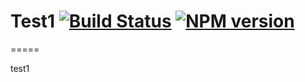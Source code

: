 # Test1 [![Build Status](https://secure.travis-ci.org/mantoni/hub.js.png?branch=master)](https://travis-ci.org/sprouteans/test1) [![NPM version](https://badge.fury.io/js/hubjs.png)](http://badge.fury.io/js/hubjs)
=====

test1
